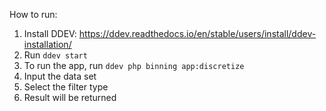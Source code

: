 How to run:

1. Install DDEV: https://ddev.readthedocs.io/en/stable/users/install/ddev-installation/
2. Run `ddev start`
3. To run the app, run `ddev php binning app:discretize`
4. Input the data set
5. Select the filter type
6. Result will be returned
